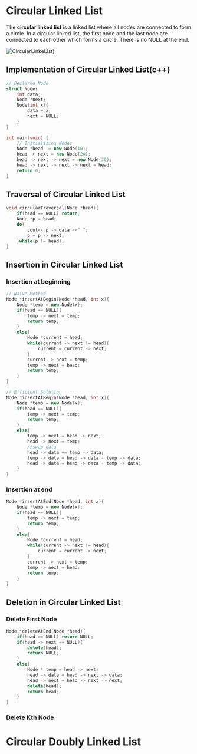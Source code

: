 # Circular Linked List
The **circular linked list** is a linked list where all nodes are connected to form a circle. In a circular linked list, the first node and the last node are connected to each other which forms a circle. There is no NULL at the end.

![CircularLinkeList](https://media.geeksforgeeks.org/wp-content/uploads/CircularLinkeList.png))

## Implementation  of Circular Linked List(c++)
```cpp
// Declared Node
struct Node{
	int data;
	Node *next;
	Node(int x){
		data = x;
		next = NULL;
	} 
}

int main(void) {
	// Initializing Nodes
	Node *head  = new Node(10);
	head -> next = new Node(20);
	head -> next -> next = new Node(30);
	head -> next -> next -> next = head;
	return 0;
}
```

## Traversal of Circular Linked List
```cpp
void circularTraversal(Node *head){
    if(head == NULL) return;
    Node *p = head;
    do{
        cout<< p -> data <<" ";
        p = p -> next;
    }while(p != head);
}
```

## Insertion in Circular Linked List
### Insertion at beginning
```cpp
// Naive Method
Node *insertAtBegin(Node *head, int x){
	Node *temp = new Node(x);
	if(head == NULL){
		temp -> next = temp;
		return temp;
	}
	else{
		Node *current = head;
		while(current -> next != head){
			current = current -> next;
		}
		current -> next = temp;
		temp -> next = head;
		return temp;
	}
}

// Efficient Solution
Node *insertAtBegin(Node *head, int x){
	Node *temp = new Node(x);
	if(head == NULL){
		temp -> next = temp;
		return temp;
	}
	else{
		temp -> next = head -> next;
		head -> next = temp;
		//swap data
		head -> data += temp -> data;
		temp -> data = head -> data - temp -> data;
		head -> data = head -> data - temp -> data;
	}
}
```
### Insertion at end
```cpp
Node *insertAtEnd(Node *head, int x){
    Node *temp = new Node(x);
	if(head == NULL){
		temp -> next = temp;
		return temp;
	}
	else{
	    Node *current = head;
	    while(current -> next != head){
	        current = current -> next;
	    }
	    current -> next = temp;
	    temp -> next = head;
	    return temp;
	}
}
```

## Deletion in Circular Linked List
### Delete First Node 
```cpp
Node *deleteAtEnd(Node *head){
	if(head == NULL) return NULL;
	if(head -> next == NULL){
	    delete(head);
	    return NULL;
	}
	else{
		Node * temp = head -> next;
	    head -> data = head -> next -> data;
	    head -> next = head -> next -> next;
	    delete(head);
	    return head;
	}
}
```

### Delete Kth Node


# Circular Doubly Linked List